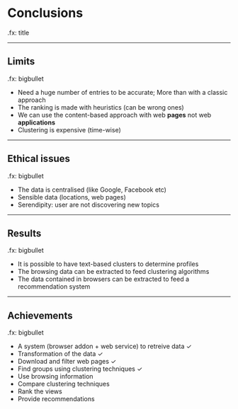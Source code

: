 # Conclusions

.fx: title

---

## Limits

.fx: bigbullet

* Need a huge number of entries to be accurate; More than with a classic approach
* The ranking is made with heuristics (can be wrong ones)
* We can use the content-based approach with web **pages** not web **applications**
* Clustering is expensive (time-wise)

---

## Ethical issues

.fx: bigbullet

* The data is centralised (like Google, Facebook etc)
* Sensible data (locations, web pages)
* Serendipity: user are not discovering new topics

---

## Results

.fx: bigbullet

* It is possible to have text-based clusters to determine profiles
* The browsing data can be extracted to feed clustering algorithms
* The data contained in browsers can be extracted to feed a recommendation system

<!-- TODO -->

---

## Achievements

.fx: bigbullet

* A system (browser addon + web service) to retreive data ✓
* Transformation of the data ✓
* Download and filter web pages ✓
* Find groups using clustering techniques ✓
* Use browsing information
* Compare clustering techniques
* Rank the views
* Provide recommendations
